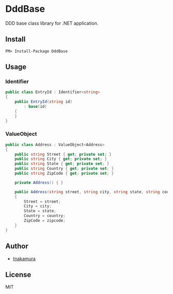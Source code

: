 # DddBase

DDD base class library for .NET application.


## Install

```
PM> Install-Package DddBase
```


## Usage

### Identifier

```cs
public class EntryId : Identifier<string>
{
    public EntryId(string id)
        : base(id)
    {
    }
}
```


### ValueObject

```cs
public class Address : ValueObject<Address>
{
    public string Street { get; private set; }
    public string City { get; private set; }
    public string State { get; private set; }
    public string Country { get; private set; }
    public string ZipCode { get; private set; }

    private Address() { }

    public Address(string street, string city, string state, string country, string zipcode)
    {
        Street = street;
        City = city;
        State = state;
        Country = country;
        ZipCode = zipcode;
    }
}
```


## Author

- [tnakamura](https://github.com/tnakamura)


## License

MIT

